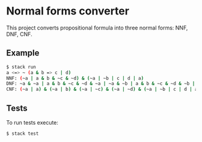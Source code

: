 # Normal forms converter
This project converts propositional formula into three normal forms: NNF, DNF, CNF.

## Example

```bash
$ stack run
a <=> ~ (a & b => c | d)
NNF: (~a | a & b & ~c & ~d) & (~a | ~b | c | d | a)
DNF: ~a & ~a | a & b & ~c & ~d & ~a | ~a & ~b | a & b & ~c & ~d & ~b | ~a & c | a & b & ~c & ~d & c | ~a & d | a & b & ~c & ~d & d | ~a & a | a & b & ~c & ~d & a
CNF: (~a | a) & (~a | b) & (~a | ~c) & (~a | ~d) & (~a | ~b | c | d | a)
```

## Tests
To run tests execute:
```bash
$ stack test
```